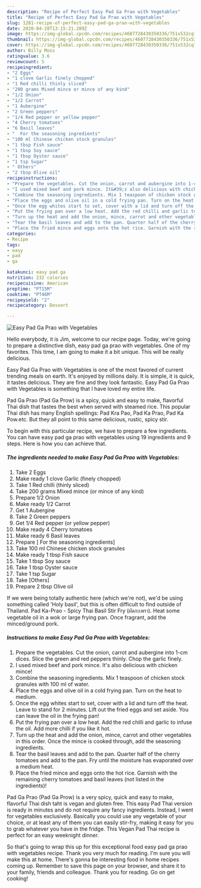 ```yaml
---
description: "Recipe of Perfect Easy Pad Ga Prao with Vegetables"
title: "Recipe of Perfect Easy Pad Ga Prao with Vegetables"
slug: 1281-recipe-of-perfect-easy-pad-ga-prao-with-vegetables
date: 2020-04-28T13:15:21.289Z
image: https://img-global.cpcdn.com/recipes/4607728430350336/751x532cq70/easy-pad-ga-prao-with-vegetables-recipe-main-photo.jpg
thumbnail: https://img-global.cpcdn.com/recipes/4607728430350336/751x532cq70/easy-pad-ga-prao-with-vegetables-recipe-main-photo.jpg
cover: https://img-global.cpcdn.com/recipes/4607728430350336/751x532cq70/easy-pad-ga-prao-with-vegetables-recipe-main-photo.jpg
author: Billy Moss
ratingvalue: 3.6
reviewcount: 5
recipeingredient:
- "2 Eggs"
- "1 clove Garlic finely chopped"
- "1 Red chilli thinly sliced"
- "200 grams Mixed mince or mince of any kind"
- "1/2 Onion"
- "1/2 Carrot"
- "1 Aubergine"
- "2 Green peppers"
- "1/4 Red pepper or yellow pepper"
- "4 Cherry tomatoes"
- "6 Basil leaves"
- "  For the seasoning ingredients"
- "100 ml Chinese chicken stock granules"
- "1 tbsp Fish sauce"
- "1 tbsp Soy sauce"
- "1 tbsp Oyster sauce"
- "1 tsp Sugar"
- " Others"
- "2 tbsp Olive oil"
recipeinstructions:
- "Prepare the vegetables. Cut the onion, carrot and aubergine into 1-cm dices. Slice the green and red peppers thinly. Chop the garlic finely."
- "I used mixed beef and pork mince. It&#39;s also delicious with chicken mince!"
- "Combine the seasoning ingredients. Mix 1 teaspoon of chicken stock granules with 100 ml of water."
- "Place the eggs and olive oil in a cold frying pan. Turn on the heat to medium."
- "Once the egg whites start to set, cover with a lid and turn off the heat. Leave to stand for 2 minutes. Lift out the fried eggs and set aside. You can leave the oil in the frying pan!"
- "Put the frying pan over a low heat. Add the red chilli and garlic to infuse the oil. Add more chilli if you like it hot."
- "Turn up the heat and add the onion, mince, carrot and other vegetables in this order. Once the mince is cooked through, add the seasoning ingredients."
- "Tear the basil leaves and add to the pan. Quarter half of the cherry tomatoes and add to the pan. Fry until the moisture has evaporated over a medium heat."
- "Place the fried mince and eggs onto the hot rice. Garnish with the remaining cherry tomatoes and basil leaves (not listed in the ingredients)!"
categories:
- Recipe
tags:
- easy
- pad
- ga

katakunci: easy pad ga 
nutrition: 232 calories
recipecuisine: American
preptime: "PT15M"
cooktime: "PT46M"
recipeyield: "2"
recipecategory: Dessert

---
```



![Easy Pad Ga Prao with Vegetables](https://img-global.cpcdn.com/recipes/4607728430350336/751x532cq70/easy-pad-ga-prao-with-vegetables-recipe-main-photo.jpg)

Hello everybody, it is Jim, welcome to our recipe page. Today, we're going to prepare a distinctive dish, easy pad ga prao with vegetables. One of my favorites. This time, I am going to make it a bit unique. This will be really delicious.

Easy Pad Ga Prao with Vegetables is one of the most favored of current trending meals on earth. It's enjoyed by millions daily. It is simple, it is quick, it tastes delicious. They are fine and they look fantastic. Easy Pad Ga Prao with Vegetables is something that I have loved my entire life.

Pad Ga Prao (Pad Ga Prow) is a spicy, quick and easy to make, flavorful Thai dish that tastes the best when served with steamed rice. This popular Thai dish has many English spellings: Pad Kra Pao, Pad Ka Prao, Pad Ka Pow.etc. But they all point to this same delicious, rustic, spicy stir.


To begin with this particular recipe, we have to prepare a few ingredients. You can have easy pad ga prao with vegetables using 19 ingredients and 9 steps. Here is how you can achieve that.

<!--inarticleads1-->

##### The ingredients needed to make Easy Pad Ga Prao with Vegetables:

1. Take 2 Eggs
1. Make ready 1 clove Garlic (finely chopped)
1. Take 1 Red chilli (thinly sliced)
1. Take 200 grams Mixed mince (or mince of any kind)
1. Prepare 1/2 Onion
1. Make ready 1/2 Carrot
1. Get 1 Aubergine
1. Take 2 Green peppers
1. Get 1/4 Red pepper (or yellow pepper)
1. Make ready 4 Cherry tomatoes
1. Make ready 6 Basil leaves
1. Prepare  [ For the seasoning ingredients]
1. Take 100 ml Chinese chicken stock granules
1. Make ready 1 tbsp Fish sauce
1. Take 1 tbsp Soy sauce
1. Take 1 tbsp Oyster sauce
1. Take 1 tsp Sugar
1. Take  [Others]
1. Prepare 2 tbsp Olive oil


If we were being totally authentic here (which we&#39;re not), we&#39;d be using something called &#39;Holy basil&#39;, but this is often difficult to find outside of Thailand. Pad Ka-Prao - Spicy Thai Basil Stir Fry (ผัดกะเพรา). Heat some vegetable oil in a wok or large frying pan. Once fragrant, add the minced/ground pork. 

<!--inarticleads2-->

##### Instructions to make Easy Pad Ga Prao with Vegetables:

1. Prepare the vegetables. Cut the onion, carrot and aubergine into 1-cm dices. Slice the green and red peppers thinly. Chop the garlic finely.
1. I used mixed beef and pork mince. It&#39;s also delicious with chicken mince!
1. Combine the seasoning ingredients. Mix 1 teaspoon of chicken stock granules with 100 ml of water.
1. Place the eggs and olive oil in a cold frying pan. Turn on the heat to medium.
1. Once the egg whites start to set, cover with a lid and turn off the heat. Leave to stand for 2 minutes. Lift out the fried eggs and set aside. You can leave the oil in the frying pan!
1. Put the frying pan over a low heat. Add the red chilli and garlic to infuse the oil. Add more chilli if you like it hot.
1. Turn up the heat and add the onion, mince, carrot and other vegetables in this order. Once the mince is cooked through, add the seasoning ingredients.
1. Tear the basil leaves and add to the pan. Quarter half of the cherry tomatoes and add to the pan. Fry until the moisture has evaporated over a medium heat.
1. Place the fried mince and eggs onto the hot rice. Garnish with the remaining cherry tomatoes and basil leaves (not listed in the ingredients)!


Pad Ga Prao (Pad Ga Prow) is a very spicy, quick and easy to make, flavorful Thai dish taht is vegan and gluten free. This easy Pad Thai version is ready in minutes and do not require any fancy ingredients. Instead, I went for vegetables exclusively. Basically you could use any vegetable of your choice, or at least any of them you can easily stir-fry, making it easy for you to grab whatever you have in the fridge. This Vegan Pad Thai recipe is perfect for an easy weeknight dinner. 

So that's going to wrap this up for this exceptional food easy pad ga prao with vegetables recipe. Thank you very much for reading. I'm sure you will make this at home. There's gonna be interesting food in home recipes coming up. Remember to save this page on your browser, and share it to your family, friends and colleague. Thank you for reading. Go on get cooking!
